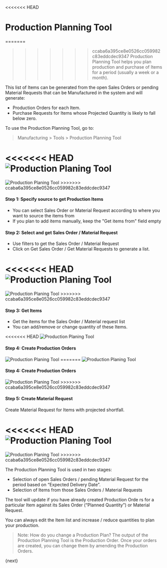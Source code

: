 <<<<<<< HEAD
# Production Planning Tool

=======
>>>>>>> ccaba6a395ce8e0526cc059982c83eddcdec9347
Production Planning Tool helps you plan production and purchase of Items for a
period (usually a week or a month).

This list of Items can be generated from the open Sales Orders or pending Material Requests that can be Manufactured in the system
and will generate:

  * Production Orders for each Item.
  * Purchase Requests for Items whose Projected Quantity is likely to fall below zero.

To use the Production Planning Tool, go to:

> Manufacturing > Tools > Production Planning Tool

<<<<<<< HEAD
<img class="screenshot" alt="Production Planing Tool" src="/docs/assets/img/manufacturing/ppt.png">
=======
<img class="screenshot" alt="Production Planing Tool" src="{{docs_base_url}}/assets/img/manufacturing/ppt.png">
>>>>>>> ccaba6a395ce8e0526cc059982c83eddcdec9347

#### Step 1: Specify source to get Production Items

* You can select Sales Order or Material Request according to where you want to source the items from
* If you plan to add items manually, keep the "Get items from" field empty



#### Step 2: Select and get Sales Order / Material Request

* Use filters to get the Sales Order / Material Request
* Click on Get Sales Order / Get Material Requests to generate a list.

<<<<<<< HEAD
<img class="screenshot" alt="Production Planing Tool" src="/docs/assets/img/manufacturing/ppt-get-sales-orders.png">
=======
<img class="screenshot" alt="Production Planing Tool" src="{{docs_base_url}}/assets/img/manufacturing/ppt-get-sales-orders.png">
>>>>>>> ccaba6a395ce8e0526cc059982c83eddcdec9347



#### Step 3: Get Items

* Get the items for the Sales Order / Material request list
* You can add/remove or change quantity of these Items.

<<<<<<< HEAD
<img class="screenshot" alt="Production Planing Tool" src="/docs/assets/img/manufacturing/ppt-get-item.png">

#### Step 4: Create Production Orders

<img class="screenshot" alt="Production Planing Tool" src="/docs/assets/img/manufacturing/ppt-create-production-order.png">
=======
<img class="screenshot" alt="Production Planing Tool" src="{{docs_base_url}}/assets/img/manufacturing/ppt-get-item.png">

#### Step 4: Create Production Orders

<img class="screenshot" alt="Production Planing Tool" src="{{docs_base_url}}/assets/img/manufacturing/ppt-create-production-order.png">
>>>>>>> ccaba6a395ce8e0526cc059982c83eddcdec9347



#### Step 5: Create Material Request

Create Material Request for Items with projected shortfall.

<<<<<<< HEAD
<img class="screenshot" alt="Production Planing Tool" src="/docs/assets/img/manufacturing/ppt-create-material-request.png">
=======
<img class="screenshot" alt="Production Planing Tool" src="{{docs_base_url}}/assets/img/manufacturing/ppt-create-material-request.png">
>>>>>>> ccaba6a395ce8e0526cc059982c83eddcdec9347



The Production Planning Tool is used in two stages:

  * Selection of open Sales Orders / pending Material Request for the period based on “Expected Delivery Date”.
  * Selection of Items from those Sales Orders / Material Requests

The tool will update if you have already created Production Orde rs for a
particular Item against its Sales Order (“Planned Quantity”) or Material Request.

You can always edit the Item list and increase / reduce quantities to plan
your production.

> Note: How do you change a Production Plan? The output of the Production
Planning Tool is the Production Order. Once your orders are created, you can
change them by amending the Production Orders.

{next}
